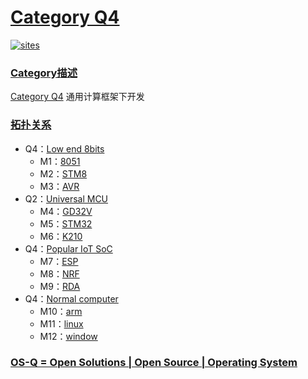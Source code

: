 ﻿# [Category Q4](https://github.com/OS-Q/Q4)

[![sites](http://182.61.61.133/link/resources/OSQ.png)](http://www.OS-Q.com)

### [Category描述](https://github.com/OS-Q/Q4/wiki) 

[Category Q4](https://github.com/OS-Q/Q4) 通用计算框架下开发

### [拓扑关系](https://github.com/OS-Q)

* Q4：[Low end 8bits](https://github.com/OS-Q/Q4)
    * M1：[8051](https://github.com/OS-Q/M1)
    * M2：[STM8](https://github.com/OS-Q/M2)
    * M3：[AVR](https://github.com/OS-Q/M3)
* Q2：[Universal MCU](https://github.com/OS-Q/Q2)
    * M4：[GD32V](https://github.com/OS-Q/M4)
    * M5：[STM32](https://github.com/OS-Q/M5)
    * M6：[K210](https://github.com/OS-Q/M6)
* Q4：[Popular IoT SoC](https://github.com/OS-Q/Q4)
    * M7：[ESP](https://github.com/OS-Q/M7)
    * M8：[NRF](https://github.com/OS-Q/M8)
    * M9：[RDA](https://github.com/OS-Q/M9)
* Q4：[Normal computer](https://github.com/OS-Q/Q4)
    * M10：[arm](https://github.com/OS-Q/M10)
    * M11：[linux](https://github.com/OS-Q/M11)
    * M12：[window](https://github.com/OS-Q/M12)

### [OS-Q = Open Solutions | Open Source |  Operating System ](http://www.OS-Q.com/Q4)
